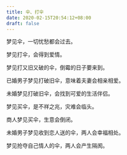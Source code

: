 ```yaml
---
title: 伞、打伞
date: 2020-02-15T20:54:12+08:00
draft: false
---
```


梦见伞，一切忧愁都会过去。


梦见打伞，会得到爱情。


梦见打又旧又破的伞，倒霉的日子要来到。


已婚男子梦见打破旧伞，意味着夫妻会相亲相爱。


未婚梦见打破旧伞，会找到可爱的生活伴侣。


梦见买伞，是不祥之兆，灾难会临头。


商人梦见买伞，生意会倒闭。


未婚男子梦见收到恋人送的伞，两人会幸福相处。


梦见抢夺自己情人的伞，两人会产生隔阂。
